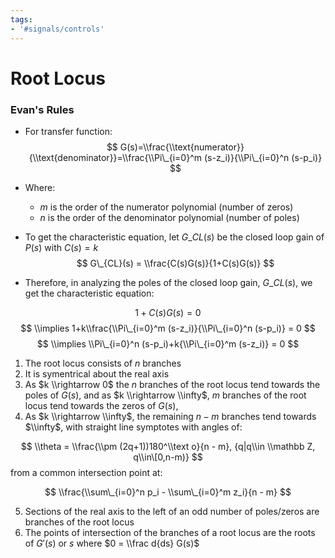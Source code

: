 ```yaml
---
tags:
- '#signals/controls'
---
```


# Root Locus

### Evan's Rules

- For transfer function:
  $$
  G(s)=\\frac{\\text{numerator}}{\\text{denominator}}=\\frac{\\Pi\_{i=0}^m (s-z_i)}{\\Pi\_{i=0}^n (s-p_i)}
  $$

- Where:

  - $m$ is the order of the numerator polynomial (number of zeros)
  - $n$ is the order of the denominator polynomial (number of poles)

- To get the characteristic equation, let $G\_{CL}(s)$ be the closed loop gain of $P(s)$ with $C(s)=k$
  $$
  G\_{CL}(s) = \\frac{C(s)G(s)}{1+C(s)G(s)}
  $$

- Therefore, in analyzing the poles of the closed loop gain, $G\_{CL}(s)$, we get the characteristic equation:

$$
1+C(s)G(s) = 0
$$
$$
\\implies 1+k\\frac{\\Pi\_{i=0}^m (s-z_i)}{\\Pi\_{i=0}^n (s-p_i)} = 0
$$
$$
\\implies \\Pi\_{i=0}^n (s-p_i)+k{\\Pi\_{i=0}^m (s-z_i)} = 0
$$

1. The root locus consists of $n$ branches
1. It is symentrical about the real axis
1. As $k \\rightarrow 0$ the $n$ branches of the root locus tend towards the poles of $G(s)$, and as $k \\rightarrow \\infty$,  $m$ branches of the root locus tend towards the zeros of $G(s)$,
1. As $k \\rightarrow \\infty$, the remaining $n-m$ branches tend towards $\\infty$, with straight line symptotes with angles of:

$$
\\theta = \\frac{\\pm (2q+1))180^\\text o}{n - m}, {q|q\\in \\mathbb Z, q\\in\[0,n-m)}
$$
from a common intersection point at:

$$
\\frac{\\sum\_{i=0}^n p_i - \\sum\_{i=0}^m z_i}{n - m}
$$

5. Sections of the real axis to the left of an odd number of poles/zeros are branches of the root locus
1. The points of intersection of the branches of a root locus are the roots of $G'(s)$ or $s$ where $0 = \\frac d{ds} G(s)$